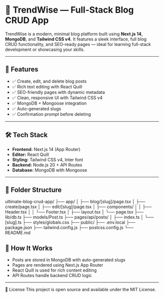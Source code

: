 # 📝 TrendWise — Full-Stack Blog CRUD App

TrendWise is a modern, minimal blog platform built using **Next.js 14**, **MongoDB**, and **Tailwind CSS v4**. It features a sleek interface, full blog CRUD functionality, and SEO-ready pages — ideal for learning full-stack development or showcasing your skills.

---

## 🚀 Features

- ✅ Create, edit, and delete blog posts
- ✅ Rich text editing with React Quill
- ✅ SEO-friendly pages with dynamic metadata
- ✅ Clean, responsive UI with Tailwind CSS v4
- ✅ MongoDB + Mongoose integration
- ✅ Auto-generated slugs
- ✅ Confirmation prompt before deleting

---

## 🛠 Tech Stack

- **Frontend:** Next.js 14 (App Router)
- **Editor:** React Quill
- **Styling:** Tailwind CSS v4, Inter font
- **Backend:** Node.js 20 + API Routes
- **Database:** MongoDB with Mongoose

---

## 📁 Folder Structure

ultimate-blog-crud-app/
├── app/
│ ├── blog/[slug]/page.tsx
│ ├── create/page.tsx
│ ├── edit/[slug]/page.tsx
│ ├── components/
│ │ ├── Header.tsx
│ │ └── Footer.tsx
│ ├── layout.tsx
│ └── page.tsx
├── lib/db.ts
├── models/Post.ts
├── pages/api/posts/
│ ├── index.ts
│ └── [slug].ts
├── styles/globals.css
├── public/
├── .env.local
├── package.json
├── tailwind.config.js
├── postcss.config.js
└── README.md


## 🧠 How It Works

- Posts are stored in MongoDB with auto-generated slugs
- Pages are rendered using Next.js App Router
- React Quill is used for rich content editing
- API Routes handle backend CRUD logic

---




📄 License
This project is open source and available under the MIT License.

